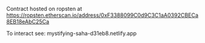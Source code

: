 Contract hosted on ropsten at https://ropsten.etherscan.io/address/0xF3388099C0d9C3C1aA0392CBECa8EB18eAbC25Ca

To interact see: mystifying-saha-d31eb8.netlify.app